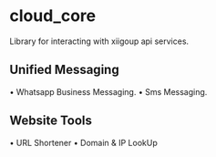 # cloud_core
Library for interacting with xiigoup api services.

## Unified Messaging
• Whatsapp Business Messaging.
• Sms Messaging.

## Website Tools
• URL Shortener
• Domain & IP LookUp
